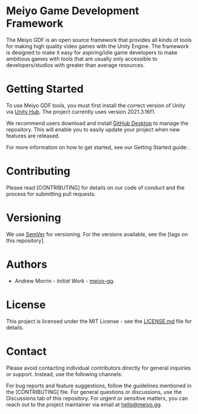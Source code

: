 # Meiyo Game Development Framework
The Meiyo GDF is an open source framework that provides all kinds of tools for making high quality video games with the Unity Engine. The framework is designed to make it easy for aspiring/idie game developers to make ambitious games with tools that are usually only accessible to developers/studios with greater than average resources.

# Getting Started
To use Meiyo GDF tools, you must first install the correct version of Unity via [Unity Hub](https://unity.com/download). The project currently uses version 2021.3.16f1.

We recommend users download and install [GitHub Desktop](https://desktop.github.com/) to manage the repository. This will enable you to easily update your project when new features are released.

For more information on how to get started, see our Getting Started guide: <coming soon>.

# Contributing
Please read [CONTRIBUTING] for details on our code of conduct and the process for submitting pull requests.
  
# Versioning
We use [SemVer](https://semver.org/) for versioning. For the versions available, see the [tags on this repository].
  
# Authors
* Andrew Morrin - _Initial Work_ - [meiyo-gg](https://github.com/meiyo-gg).
  
# License
This project is licensed under the MIT License - see the [LICENSE.md](https://github.com/meiyo-gg/gdf/blob/main/LICENSE) file for details.
 
# Contact
Please avoid contacting individual contributors directly for general inquiries or support. Instead, use the following channels:

For bug reports and feature suggestions, follow the guidelines mentioned in the [CONTRIBUTING] file.
For general questions or discussions, use the Discussions tab of this repository.
For urgent or sensitive matters, you can reach out to the project maintainer via email at hello@meiyo.gg.
